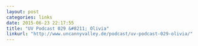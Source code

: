 ```yaml
---
layout: post
categories: links
date: 2015-06-23 22:17:55
title: "UV Podcast 029 &#8211; Olivia"
linkurl: "http://www.uncannyvalley.de/podcast/uv-podcast-029-olivia/"
---
```

